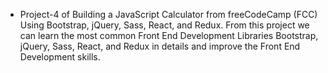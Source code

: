 - Project-4 of Building a JavaScript Calculator from freeCodeCamp (FCC) Using Bootstrap, jQuery, Sass, React, and Redux. From this project we can learn the most common Front End Development Libraries Bootstrap, jQuery, Sass, React, and Redux in details and improve the Front End Development skills.
